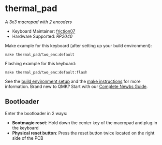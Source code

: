 # thermal_pad

<!-- ![thermal_pad](imgur.com image replace me!) -->

*A 3x3 macropad with 2 encoders*

* Keyboard Maintainer: [friction07](https://github.com/friction07)
* Hardware Supported: *RP2040*

Make example for this keyboard (after setting up your build environment):

    make thermal_pad/two_enc:default

Flashing example for this keyboard:

    make thermal_pad/two_enc:default:flash

See the [build environment setup](https://docs.qmk.fm/#/getting_started_build_tools) and the [make instructions](https://docs.qmk.fm/#/getting_started_make_guide) for more information. Brand new to QMK? Start with our [Complete Newbs Guide](https://docs.qmk.fm/#/newbs).

## Bootloader

Enter the bootloader in 2 ways:

* **Bootmagic reset**: Hold down the center key of the macropad and plug in the keyboard
* **Physical reset button**: Press the reset button twice located on the right side of the PCB
